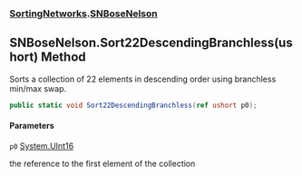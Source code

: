 ### [SortingNetworks](SortingNetworks.md 'SortingNetworks').[SNBoseNelson](SortingNetworks.SNBoseNelson.md 'SortingNetworks.SNBoseNelson')

## SNBoseNelson.Sort22DescendingBranchless(ushort) Method

Sorts a collection of 22 elements in descending order using branchless min/max swap.

```csharp
public static void Sort22DescendingBranchless(ref ushort p0);
```
#### Parameters

<a name='SortingNetworks.SNBoseNelson.Sort22DescendingBranchless(ushort).p0'></a>

`p0` [System.UInt16](https://docs.microsoft.com/en-us/dotnet/api/System.UInt16 'System.UInt16')

the reference to the first element of the collection
